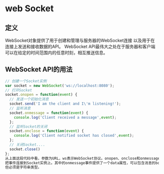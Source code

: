 # web Socket
## 定义

WebSocket对象提供了用于创建和管理与服务器的WebSocket连接
以及用于在连接上发送和接收数据的API。
WebSocket API最伟大之处在于服务器和客户端可以在给定的时间范围内的任意时刻，相互推送信息。

## WebSocket API的用法
```javascript
// 创建一个Socket实例
var socket = new WebSocket('ws://localhost:8080'); 
// 打开Socket 
socket.onopen = function(event) { 
  // 发送一个初始化消息
  socket.send('I am the client and I\'m listening!'); 
  // 监听消息
  socket.onmessage = function(event) { 
    console.log('Client received a message',event); 
  }; 
  // 监听Socket的关闭
  socket.onclose = function(event) { 
    console.log('Client notified socket has closed',event); 
  }; 
  // 关闭Socket.... 
  socket.close() 
};
从上面这段代码中看，参数为URL，ws表示WebSocket协议。onopen、onclose和onmessage方法
把事件连接到Socket实例上。其中的onmessage事件提供了一个data属性，可以包含消息的body部分，
但必须是字符串类型。